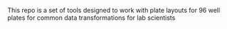 This repo is a set of tools designed to work with plate layouts for 96 well plates for common data transformations for lab scientists
